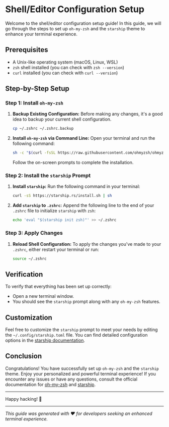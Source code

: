 # Shell/Editor Configuration Setup

Welcome to the shell/editor configuration setup guide! In this guide, we will go through the steps to set up `oh-my-zsh` and the `starship` theme to enhance your terminal experience.

## Prerequisites

- A Unix-like operating system (macOS, Linux, WSL)
- `zsh` shell installed (you can check with `zsh --version`)
- `curl` installed (you can check with `curl --version`)

## Step-by-Step Setup

### Step 1: Install `oh-my-zsh`

1. **Backup Existing Configuration:**
   Before making any changes, it's a good idea to backup your current shell configuration.
   ```bash
   cp ~/.zshrc ~/.zshrc.backup
   ```

2. **Install `oh-my-zsh` via Command Line:**
   Open your terminal and run the following command:
   ```bash
   sh -c "$(curl -fsSL https://raw.githubusercontent.com/ohmyzsh/ohmyzsh/master/tools/install.sh)"
   ```

   Follow the on-screen prompts to complete the installation.

### Step 2: Install the `starship` Prompt

1. **Install `starship`:**
   Run the following command in your terminal:
   ```bash
   curl -sS https://starship.rs/install.sh | sh
   ```

2. **Add `starship` to `.zshrc`:**
   Append the following line to the end of your `.zshrc` file to initialize `starship` with `zsh`:
   ```bash
   echo 'eval "$(starship init zsh)"' >> ~/.zshrc
   ```

### Step 3: Apply Changes

1. **Reload Shell Configuration:**
   To apply the changes you've made to your `.zshrc`, either restart your terminal or run:
   ```bash
   source ~/.zshrc
   ```

## Verification

To verify that everything has been set up correctly:

- Open a new terminal window.
- You should see the `starship` prompt along with any `oh-my-zsh` features.

## Customization

Feel free to customize the `starship` prompt to meet your needs by editing the `~/.config/starship.toml` file. You can find detailed configuration options in the [starship documentation](https://starship.rs/config/).

## Conclusion

Congratulations! You have successfully set up `oh-my-zsh` and the `starship` theme. Enjoy your personalized and powerful terminal experience! If you encounter any issues or have any questions, consult the official documentation for [oh-my-zsh](https://ohmyz.sh/) and [starship](https://starship.rs/).

---

Happy hacking! 🚀

---

*This guide was generated with ❤️ for developers seeking an enhanced terminal experience.*
